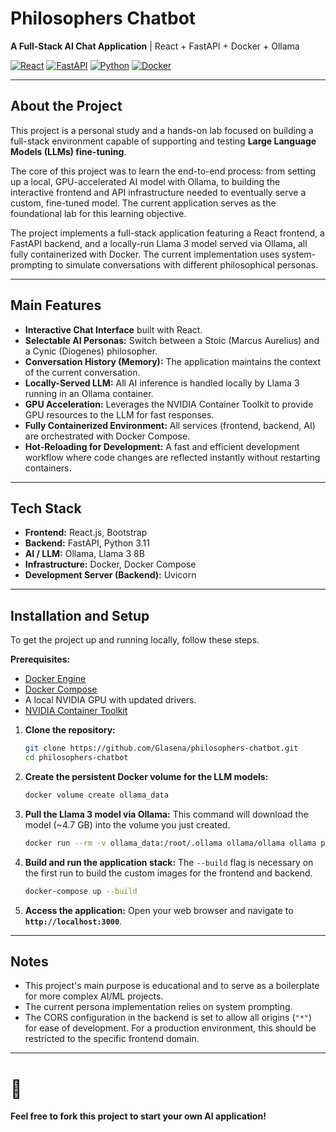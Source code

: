 # Philosophers Chatbot

**A Full-Stack AI Chat Application** | React + FastAPI + Docker + Ollama

[![React](https://img.shields.io/badge/React-20232A?style=for-the-badge&logo=react&logoColor=61DAFB)](https://reactjs.org/)
[![FastAPI](https://img.shields.io/badge/FastAPI-005571?style=for-the-badge&logo=fastapi)](https://fastapi.tiangolo.com/)
[![Python](https://img.shields.io/badge/Python-3776AB?style=for-the-badge&logo=python&logoColor=white)](https://www.python.org/)
[![Docker](https://img.shields.io/badge/Docker-2496ED?style=for-the-badge&logo=docker&logoColor=white)](https://www.docker.com/)

---

## About the Project

This project is a personal study and a hands-on lab focused on building a full-stack environment capable of supporting and testing **Large Language Models (LLMs) fine-tuning**.

The core of this project was to learn the end-to-end process: from setting up a local, GPU-accelerated AI model with Ollama, to building the interactive frontend and API infrastructure needed to eventually serve a custom, fine-tuned model. The current application serves as the foundational lab for this learning objective.

The project implements a full-stack application featuring a React frontend, a FastAPI backend, and a locally-run Llama 3 model served via Ollama, all fully containerized with Docker. The current implementation uses system-prompting to simulate conversations with different philosophical personas.

---

## Main Features

-   **Interactive Chat Interface** built with React.
-   **Selectable AI Personas:** Switch between a Stoic (Marcus Aurelius) and a Cynic (Diogenes) philosopher.
-   **Conversation History (Memory):** The application maintains the context of the current conversation.
-   **Locally-Served LLM:** All AI inference is handled locally by Llama 3 running in an Ollama container.
-   **GPU Acceleration:** Leverages the NVIDIA Container Toolkit to provide GPU resources to the LLM for fast responses.
-   **Fully Containerized Environment:** All services (frontend, backend, AI) are orchestrated with Docker Compose.
-   **Hot-Reloading for Development:** A fast and efficient development workflow where code changes are reflected instantly without restarting containers.

---

## Tech Stack

-   **Frontend:** React.js, Bootstrap
-   **Backend:** FastAPI, Python 3.11
-   **AI / LLM:** Ollama, Llama 3 8B
-   **Infrastructure:** Docker, Docker Compose
-   **Development Server (Backend):** Uvicorn

---

## Installation and Setup

To get the project up and running locally, follow these steps.

**Prerequisites:**
* [Docker Engine](https://docs.docker.com/engine/install/)
* [Docker Compose](https://docs.docker.com/compose/install/)
* A local NVIDIA GPU with updated drivers.
* [NVIDIA Container Toolkit](https://docs.nvidia.com/datacenter/cloud-native/container-toolkit/latest/install-guide.html)

1.  **Clone the repository:**
    ```bash
    git clone https://github.com/Glasena/philosophers-chatbot.git
    cd philosophers-chatbot
    ```

2.  **Create the persistent Docker volume for the LLM models:**
    ```bash
    docker volume create ollama_data
    ```

3.  **Pull the Llama 3 model via Ollama:**
    This command will download the model (~4.7 GB) into the volume you just created.
    ```bash
    docker run --rm -v ollama_data:/root/.ollama ollama/ollama ollama pull llama3:8b
    ```

4.  **Build and run the application stack:**
    The `--build` flag is necessary on the first run to build the custom images for the frontend and backend.
    ```bash
    docker-compose up --build
    ```

5.  **Access the application:**
    Open your web browser and navigate to **`http://localhost:3000`**.

---

## Notes

-   This project's main purpose is educational and to serve as a boilerplate for more complex AI/ML projects.
-   The current persona implementation relies on system prompting.
-   The CORS configuration in the backend is set to allow all origins (`"*"`) for ease of development. For a production environment, this should be restricted to the specific frontend domain.

---

# 🚀

**Feel free to fork this project to start your own AI application!**

